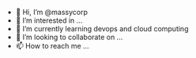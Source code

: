- 👋 Hi, I’m @massycorp
- 👀 I’m interested in ...
- 🌱 I’m currently learning devops and cloud computing
- 💞️ I’m looking to collaborate on ...
- 📫 How to reach me ...

<!---
massycorp/massycorp is a ✨ special ✨ repository because its `README.md` (this file) appears on your GitHub profile.
You can click the Preview link to take a look at your changes.
--->
